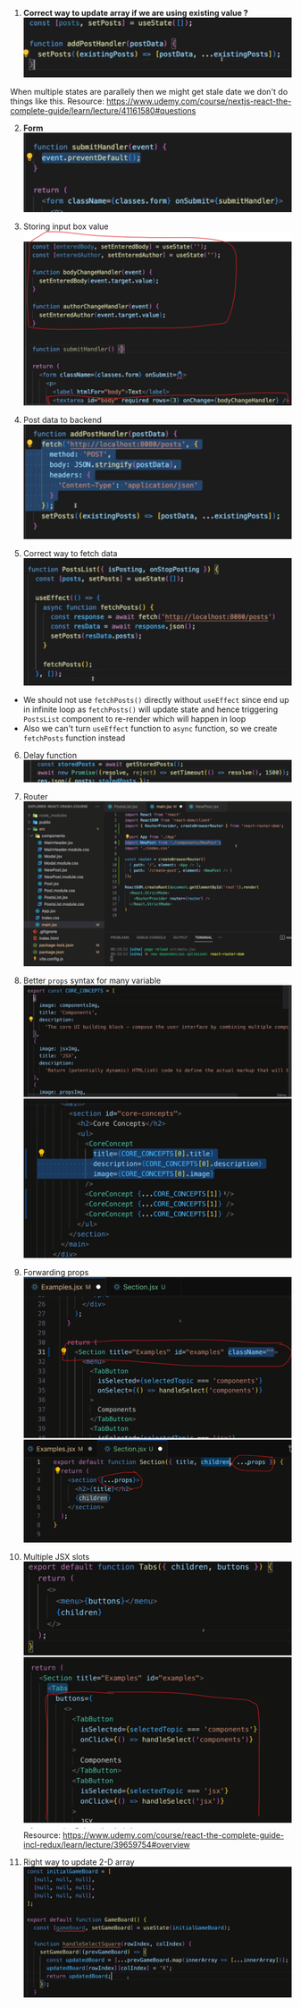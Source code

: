 1. **Correct way to update array if we are using existing value ?**
![img_1.png](img_1.png)

When multiple states are parallely then we might get stale date we don't do
things like this.
Resource: https://www.udemy.com/course/nextjs-react-the-complete-guide/learn/lecture/41161580#questions

2. **Form**
![img_2.png](img_2.png)

3. Storing input box value
![img_3.png](img_3.png)

4. Post data to backend
![img_4.png](img_4.png)

5. Correct way to fetch data
![img_5.png](img_5.png)

* We should not use `fetchPosts()` directly without `useEffect` since end up in infinite loop
as `fetchPosts()` will update state and hence triggering `PostsList` component
to re-render which will happen in loop
* Also we can't turn `useEffect` function to `async` function, so we create `fetchPosts` function
instead

6. Delay function
![img_6.png](img_6.png)

7. Router
![img_7.png](img_7.png)

8. Better `props` syntax for many variable
![img_8.png](img_8.png)
![img_9.png](img_9.png)

9. Forwarding props
![img_10.png](img_10.png)
![img_11.png](img_11.png)

10. Multiple JSX slots
![img_12.png](img_12.png)
![img_13.png](img_13.png)
Resource: https://www.udemy.com/course/react-the-complete-guide-incl-redux/learn/lecture/39659754#overview

11. Right way to update 2-D array
![img_14.png](img_14.png)
